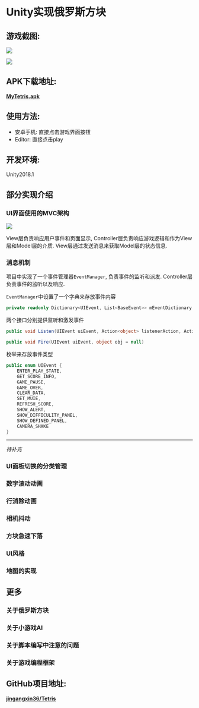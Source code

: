 

# Unity实现俄罗斯方块

## 游戏截图:

![](https://github.com/jingangxin36/Tetris/blob/master/Demo/Demo.gif)

![](https://github.com/jingangxin36/Tetris/blob/master/Demo/Demo1.gif)


## APK下载地址:

[**MyTetris.apk**](https://github.com/jingangxin36/Tetris/releases/download/V1.1/MyTetris.apk)

## 使用方法:

- 安卓手机: 直接点击游戏界面按钮
- Editor: 直接点击play

## 开发环境:

Unity2018.1

## 部分实现介绍

### UI界面使用的MVC架构

![](https://github.com/jingangxin36/Tetris/blob/master/Demo/MVC.jpg)

View层负责响应用户事件和页面显示, Controller层负责响应游戏逻辑和作为View层和Model层的介质. View层通过发送消息来获取Model层的状态信息.

### 消息机制

项目中实现了一个事件管理器`EventManager`, 负责事件的监听和派发.  Controller层负责事件的监听以及响应. 

`EventManager`中设置了一个字典来存放事件内容

```C#
private readonly Dictionary<UIEvent, List<BaseEvent>> mEventDictionary = new Dictionary<UIEvent, List<BaseEvent>>();
```

两个接口分别提供监听和激发事件

```C#
public void Listen(UIEvent uiEvent, Action<object> listenerAction, Action callerAction = null) 

public void Fire(UIEvent uiEvent, object obj = null) 
```

枚举来存放事件类型

```C#
public enum UIEvent {
    ENTER_PLAY_STATE,
    GET_SCORE_INFO,
    GAME_PAUSE,
    GAME_OVER,
    CLEAR_DATA,
    SET_MUIE,
    REFRESH_SCORE,
    SHOW_ALERT,
    SHOW_DIFFICULITY_PANEL,
    SHOW_DEFINED_PANEL,
    CAMERA_SHAKE
}
```



---

*待补充*

### UI面板切换的分类管理

### 数字滚动动画

### 行消除动画 

### 相机抖动 

### 方块急速下落 

### UI风格 

### 地图的实现 

## 更多

### 关于俄罗斯方块

### 关于小游戏AI

### 关于脚本编写中注意的问题

### 关于游戏编程框架


## GitHub项目地址:

[**jingangxin36/Tetris**](https://github.com/jingangxin36/Tetris)